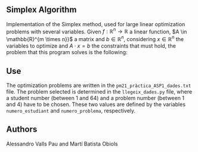 ## Simplex Algorithm
Implementation of the Simplex method, used for large linear optimization problems with several variables. Given $f: \mathbb{R}^n \longrightarrow \mathbb{R}$ a linear function, $A \in \mathbb{R}^{m \times n}}$ a matrix and $b \in \mathbb{R}^n$, considering $x \in \mathbb{R}^n$ the variables to optimize and $A \cdot x = b$ the constraints that must hold, the problem that this program solves is the following:

## Use
The optimization problems are written in the ```pm21_pràctica_ASP1_dades.txt``` file. The problem selected is determined in the ```llegeix_dades.py``` file, where a student number (between 1 and 64) and a problem number (between 1 and 4) have to be chosen. These two values are defined by the variables ```numero_estudiant``` and ```numero_problema```, respectively.

## Authors
Alessandro Valls Pau and Martí Batista Obiols
